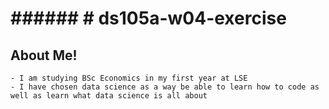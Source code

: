 # ###### # ds105a-w04-exercise

## About Me!

    - I am studying BSc Economics in my first year at LSE
    - I have chosen data science as a way be able to learn how to code as well as learn what data science is all about 
    


